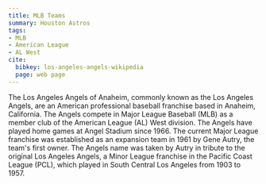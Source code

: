 ```yaml
---
title: MLB Teams
summary: Houston Astros
tags:
- MLB
- American League
- AL West
cite:
  bibkey: los-angeles-angels-wikipedia
  page: web page
---
```

The Los Angeles Angels of Anaheim, commonly known as the Los Angeles Angels,
are an American professional baseball franchise based in Anaheim, California. The
Angels compete in Major League Baseball (MLB) as a member club of the American League
(AL) West division. The Angels have played home games at Angel Stadium since 1966.
The current Major League franchise was established as an expansion team in 1961
by Gene Autry, the team's first owner. The Angels name was taken by Autry in tribute
to the original Los Angeles Angels, a Minor League franchise in the Pacific Coast
League (PCL), which played in South Central Los Angeles from 1903 to 1957.
